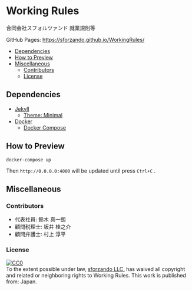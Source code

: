 # Working Rules

合同会社スフォルツァンド 就業規則等

GitHub Pages: https://sforzando.github.io/WorkingRules/

- [Dependencies](#dependencies)
- [How to Preview](#how-to-preview)
- [Miscellaneous](#miscellaneous)
  - [Contributors](#contributors)
  - [License](#license)

## Dependencies

- [Jekyll](http://jekyllrb-ja.github.io/)
  - [Theme: Minimal](https://github.com/pages-themes/minimal)
- [Docker](https://www.docker.com/)
  - [Docker Compose](https://docs.docker.com/compose/)

## How to Preview

```shell
docker-compose up
```

Then `http://0.0.0.0:4000` will be updated until press `Ctrl+C` .

## Miscellaneous

### Contributors

- 代表社員: 鈴木 真一朗
- 顧問税理士: 坂井 桂之介
- 顧問弁護士: 村上 淳平

### License

<p xmlns:dct="http://purl.org/dc/terms/" xmlns:vcard="http://www.w3.org/2001/vcard-rdf/3.0#">
  <a rel="license"
     href="http://creativecommons.org/publicdomain/zero/1.0/">
    <img src="http://i.creativecommons.org/p/zero/1.0/88x31.png" style="border-style: none;" alt="CC0" />
  </a>
  <br />
  To the extent possible under law,
  <a rel="dct:publisher"
     href="https://sforzando.github.io/WorkingRules/">
    <span property="dct:title">sforzando LLC.</span></a>
  has waived all copyright and related or neighboring rights to
  <span property="dct:title">Working Rules</span>.
This work is published from:
<span property="vcard:Country" datatype="dct:ISO3166"
      content="JP" about="https://sforzando.github.io/WorkingRules/">
  Japan</span>.
</p>
